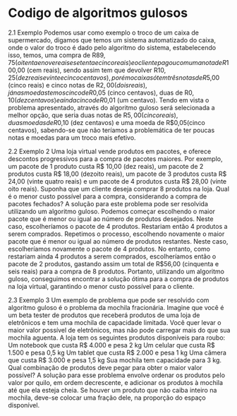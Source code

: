 # Codigo de algoritmos gulosos
2.1 Exemplo
Podemos usar como exemplo o troco de um caixa de supermercado, digamos que temos um sistema automatizado do caixa, onde o valor do troco é dado pelo algoritmo do sistema, estabelecendo isso, temos, uma compra de R$89,75 (oitenta e nove reais e setenta e cinco reais) e o cliente pagou com uma nota de R$100,00 (cem reais), sendo assim tem que devolver R$10,25 (dez reais e vinte e cinco centavos), porém o caixa só tem três notas de R$5,00 (cinco reais) e cinco notas de R$2,00 (dois reais), já nas moedas temos cinco de R$0,05 (cinco centavos), duas de R$0,10 (dez centavos) e ainda cinco de R$0,01 (um centavo). Tendo em vista o problema apresentado, através do algoritmo guloso será selecionada a melhor opção, que seria duas notas de R$5,00 (cinco reais), duas moedas de R$0,10 (dez centavos) e uma moeda de R$0,05(cinco centavos), sabendo-se que não teríamos a problemática de ter poucas notas e moedas para um troco mais efetivo.  

2.2 Exemplo 2
Uma loja virtual vende produtos em pacotes, e oferece descontos progressivos para a compra de pacotes maiores. Por exemplo, um pacote de 1 produto custa R$ 10,00 (dez reais), um pacote de 2 produtos custa R$ 18,00 (dezoito reais), um pacote de 3 produtos custa R$ 24,00 (vinte quatro reais) e um pacote de 4 produtos custa R$ 28,00 (vinte oito reais).
Suponha que um cliente deseja comprar 8 produtos na loja. Qual é o menor custo possível para a compra, considerando a compra de pacotes fechados?
A solução para este problema pode ser resolvida utilizando um algoritmo guloso. Podemos começar escolhendo o maior pacote que é menor ou igual ao número de produtos desejados. Neste caso, escolheríamos o pacote de 4 produtos.
Restariam então 4 produtos a serem comprados. Repetimos o processo, escolhendo novamente o maior pacote que é menor ou igual ao número de produtos restantes. Neste caso, escolheríamos novamente o pacote de 4 produtos.
No entanto, como restariam ainda 4 produtos a serem comprados, escolheríamos então o pacote de 2 produtos, gastando assim um total de R$56,00 (cinquenta e seis reais) para a compra de 8 produtos.
Portanto, utilizando um algoritmo guloso, conseguimos encontrar a solução ótima para a compra de produtos na loja virtual, garantindo o menor custo possível para o cliente.

2.3 Exemplo 3
Um exemplo de problema que pode ser resolvido com algoritmo guloso é o problema da mochila fracionária.
Imagine que você é um beta tester de produtos que receberá produtos de uma loja de eletrônicos e tem uma mochila de capacidade limitada. Você quer levar o maior valor possível de eletrônicos, mas não pode carregar mais do que sua mochila aguenta.
A loja tem os seguintes produtos disponíveis para roubo:
Um notebook que custa R$ 4.000 e pesa 2 kg
Um celular que custa R$ 1.500 e pesa 0,5 kg
Um tablet que custa R$ 2.000 e pesa 1 kg
Uma câmera que custa R$ 3.000 e pesa 1,5 kg
Sua mochila tem capacidade para 3 kg. Qual combinação de produtos deve pegar para obter o maior valor possível?
A solução para esse problema envolve ordenar os produtos pelo valor por quilo, em ordem decrescente, e adicionar os produtos à mochila até que ela esteja cheia. Se houver um produto que não caiba inteiro na mochila, deve-se colocar uma fração dele, na proporção do espaço disponível.
